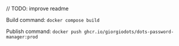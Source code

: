 // TODO: improve readme

Build command: `docker compose build`

Publish command: `docker push ghcr.io/giorgiodots/dots-password-manager:prod`